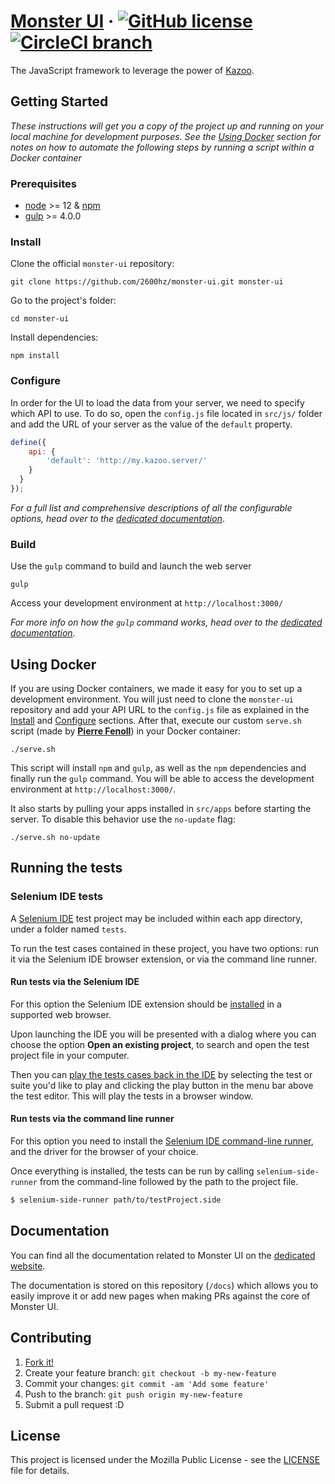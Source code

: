 # [Monster UI](https://docs.2600hz.com/ui/) &middot; [![GitHub license](https://img.shields.io/badge/license-MPL%201.1-blue.svg)](LICENSE) [![CircleCI branch](https://img.shields.io/circleci/project/github/2600hz/monster-ui/master.svg)](https://circleci.com/gh/2600hz/monster-ui)

The JavaScript framework to leverage the power of [Kazoo](https://2600hz.org/).

## Getting Started

*These instructions will get you a copy of the project up and running on your local machine for development purposes. See the [Using Docker](#using-docker) section for notes on how to automate the following steps by running a script within a Docker container*

### Prerequisites

* [node](https://nodejs.org/en/download/) >= 12 & [npm](https://docs.npmjs.com/getting-started/installing-node)
* [gulp](https://github.com/gulpjs/gulp/blob/master/docs/getting-started.md) >= 4.0.0

### Install

Clone the official `monster-ui` repository:

```
git clone https://github.com/2600hz/monster-ui.git monster-ui
```

Go to the project's folder:

```
cd monster-ui
```

Install dependencies:

```
npm install
```

### Configure

In order for the UI to load the data from your server, we need to specify which API to use. To do so, open the `config.js` file located in `src/js/` folder and add the URL of your server as the value of the `default` property.

```javascript
define({
    api: {
    	'default': 'http://my.kazoo.server/'
    }
  }
});
```

*For a full list and comprehensive descriptions of all the configurable options, head over to the [dedicated documentation](https://docs.2600hz.com/ui/docs/configuration/)*.

### Build

Use the `gulp` command to build and launch the web server

```
gulp
```

Access your development environment at `http://localhost:3000/`

*For more info on how the `gulp` command works, head over to the [dedicated documentation](/docs/gulpCommand.md)*.

## Using Docker

If you are using Docker containers, we made it easy for you to set up a development environment. You will just need to clone the `monster-ui` repository and add your API URL to the `config.js` file as explained in the [Install](#install) and [Configure](#configure) sections. After that, execute our custom `serve.sh` script (made by [**Pierre Fenoll**](https://github.com/fenollp)) in your Docker container:

```shell
./serve.sh
```

This script will install `npm` and `gulp`, as well as the `npm` dependencies and finally run the `gulp` command. You will be able to access the development environment at `http://localhost:3000/`.

It also starts by pulling your apps installed in `src/apps` before starting the server. To disable this behavior use the `no-update` flag:

```shell
./serve.sh no-update
```

## Running the tests

### Selenium IDE tests

A [Selenium IDE][selenium-ide] test project may be included within each app directory, under a folder named `tests`.

To run the test cases contained in these project, you have two options: run it via the Selenium IDE browser extension, or via the command line runner.

#### Run tests via the Selenium IDE

For this option the Selenium IDE extension should be [installed][selenium-ide_install] in a supported web browser.

Upon launching the IDE you will be presented with a dialog where you can choose the option **Open an existing project**, to search and open the test project file in your computer.

Then you can [play the tests cases back in the IDE][selenium-ide_play] by selecting the test or suite you'd like to play and clicking the play button in the menu bar above the test editor. This will play the tests in a browser window.

#### Run tests via the command line runner

For this option you need to install the [Selenium IDE command-line runner][selenium-ide_cli], and the driver for the browser of your choice.

Once everything is installed, the tests can be run by calling `selenium-side-runner` from the command-line followed by the path to the project file.

```sh
$ selenium-side-runner path/to/testProject.side
```

## Documentation

You can find all the documentation related to Monster UI on the [dedicated website](https://docs.2600hz.com/ui/).

The documentation is stored on this repository (`/docs`) which allows you to easily improve it or add new pages when making PRs against the core of Monster UI.

## Contributing

1. [Fork it!](https://github.com/2600hz/monster-ui/fork)
2. Create your feature branch: `git checkout -b my-new-feature`
3. Commit your changes: `git commit -am 'Add some feature'`
4. Push to the branch: `git push origin my-new-feature`
5. Submit a pull request :D

## License

This project is licensed under the Mozilla Public License - see the [LICENSE](LICENSE) file for details.

[selenium-ide]: https://www.seleniumhq.org/selenium-ide/
[selenium-ide_cli]: https://www.seleniumhq.org/selenium-ide/docs/en/introduction/command-line-runner/
[selenium-ide_install]: https://www.seleniumhq.org/selenium-ide/docs/en/introduction/getting-started/#installation
[selenium-ide_play]: https://www.seleniumhq.org/selenium-ide/docs/en/introduction/getting-started/#in-browser



